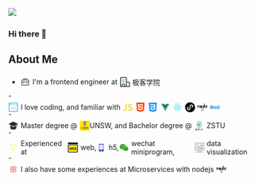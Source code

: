 ![](https://c-ssl.duitang.com/uploads/item/202006/22/20200622221138_lfeoc.thumb.1000_0.gif)
### Hi there 👋

## About Me
- <span style="display:flex; align-items:center;position:relative;top: 5px;"><img src="./statics/work.svg" style="width:20px;height:20px;margin-right:5px;">I'm a frontend engineer at <img src="./statics/company.svg" style="width:20px;height:20px;margin:0px 5px;">极客学院
</span>
- <span style="display:flex; align-items:center;position:relative;top: 5px;"><img src="./statics/coding.svg" style="width:20px;height:20px;margin-right:5px;">I love coding, and familiar with <img src="./statics/js.svg" style="width:20px;height:20px;margin:0px 5px;"><img src="./statics/html.svg" style="width:20px;height:20px;margin-right:5px;"><img src="./statics/css.svg" style="width:20px;height:20px;margin-right:5px;"><img src="./statics/vue.svg" style="width:20px;height:20px;margin-right:5px;"><img src="./statics/react.svg" style="width:20px;height:20px;margin-right:5px;"><img src="./statics/微信小程序.svg" style="width:20px;height:20px;margin-right:5px;"><img src="./statics/node.svg" style="width:20px;height:20px;margin-right:5px;"><img src="./statics/less.svg" style="width:20px;height:20px;margin-right:5px;"></span>
-  <span style="display:flex; align-items:center;position:relative;top: 5px;"><img src="./statics/education.svg" style="width:20px;height:20px;margin-right:5px;">Master degree @ <img src="./statics/unsw.jpg" style="width:20px;height:20px;margin:0px 0px 0px 5px;">UNSW, and Bachelor degree @ <img src="./statics/zstu.jpg" style="width:20px;height:20px;margin:0px 5px;">ZSTU
</span>
- <span style="display:flex; align-items:center;position:relative;top: 5px;"><img src="./statics/experience.svg" style="width:20px;height:20px;margin-right:5px;">Experienced at <img src="./statics/web.svg" style="width:20px;height:20px;margin:0px 5px;">web, <img src="./statics/h5.svg" style="width:20px;height:20px;margin-right:5px;">h5, <img src="./statics/wechat.svg" style="width:20px;height:20px;margin-right:5px;">wechat miniprogram,<img src="./statics/web_anly.svg" style="width:20px;height:20px;margin-right:5px;">data visualization
</span>
- <span style="display:flex; align-items:center;position:relative;top: 5px;"><img src="./statics/微服务.svg" style="width:20px;height:20px;margin-right:5px;">I also have some experiences at Microservices with nodejs<img src="./statics/node.svg" style="width:20px;height:20px;margin:0px 5px;">
</span>
